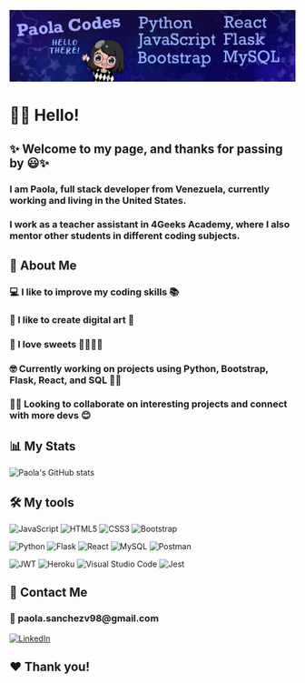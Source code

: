 

<a href="https://www.linkedin.com/in/paola-sanchez-5139841b8/">![Header](https://github.com/paola-codes/paola-codes/blob/main/Github-Banner.png)</a>

<h1>👩‍💻 Hello!</h1>

<h2>✨ Welcome to my page, and thanks for passing by 😃✨</h2>

<h3>I am Paola, full stack developer from Venezuela, currently working and living in the United States.</h3>
<h3>I work as a teacher assistant in 4Geeks Academy, where I also mentor other students in different coding subjects.</h3>

<h2>🌺 About Me</h2>

<h3>💻 I like to improve my coding skills 📚</h3>
<h3>🎨 I like to create digital art 🦄</h3>
<h3>🍰 I love sweets 🍓🍯🍫🍪</h3>
<h3>🤓 Currently working on projects using Python, Bootstrap, Flask, React, and SQL ✍🏽</h3>
<h3>🤝🏾 Looking to collaborate on interesting projects and connect with more devs 😊</h3>

<h2>📊 My Stats</h2>

<a>![Paola's GitHub stats](https://github-readme-stats.vercel.app/api?username=paola-codes&show_icons=true&theme=synthwave)</a>

<h2>🛠️ My tools</h2>

![JavaScript](https://img.shields.io/badge/javascript-%23323330.svg?style=for-the-badge&logo=javascript&logoColor=%23F7DF1E)
![HTML5](https://img.shields.io/badge/html5-%23E34F26.svg?style=for-the-badge&logo=html5&logoColor=white)
![CSS3](https://img.shields.io/badge/css3-%231572B6.svg?style=for-the-badge&logo=css3&logoColor=white)
![Bootstrap](https://img.shields.io/badge/bootstrap-%23563D7C.svg?style=for-the-badge&logo=bootstrap&logoColor=white)

![Python](https://img.shields.io/badge/python-3670A0?style=for-the-badge&logo=python&logoColor=ffdd54)
![Flask](https://img.shields.io/badge/flask-%23000.svg?style=for-the-badge&logo=flask&logoColor=white)
![React](https://img.shields.io/badge/react-%2320232a.svg?style=for-the-badge&logo=react&logoColor=%2361DAFB)
![MySQL](https://img.shields.io/badge/mysql-%2300f.svg?style=for-the-badge&logo=mysql&logoColor=white)
![Postman](https://img.shields.io/badge/Postman-FF6C37?style=for-the-badge&logo=postman&logoColor=white)

![JWT](https://img.shields.io/badge/JWT-black?style=for-the-badge&logo=JSON%20web%20tokens)
![Heroku](https://img.shields.io/badge/heroku-%23430098.svg?style=for-the-badge&logo=heroku&logoColor=white)
![Visual Studio Code](https://img.shields.io/badge/Visual%20Studio%20Code-0078d7.svg?style=for-the-badge&logo=visual-studio-code&logoColor=white)
![Jest](https://img.shields.io/badge/-jest-%23C21325?style=for-the-badge&logo=jest&logoColor=white)

<h2>📮 Contact Me</h2>

<h3>📧 paola.sanchezv98@gmail.com</h3>

<a href="https://www.linkedin.com/in/paola-sanchez98/">![LinkedIn](https://img.shields.io/badge/linkedin-%230077B5.svg?style=for-the-badge&logo=linkedin&logoColor=white)</a>

<h2>❤️ Thank you!</h2>


